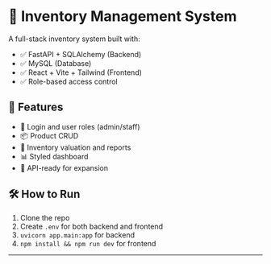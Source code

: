 # 🧾 Inventory Management System

A full-stack inventory system built with:

- ✅ FastAPI + SQLAlchemy (Backend)
- ✅ MySQL (Database)
- ✅ React + Vite + Tailwind (Frontend)
- ✅ Role-based access control

## 🚀 Features

- 🔐 Login and user roles (admin/staff)
- 📦 Product CRUD
- 🧾 Inventory valuation and reports
- 📊 Styled dashboard
- 🧪 API-ready for expansion

## 🛠 How to Run

1. Clone the repo
2. Create `.env` for both backend and frontend
3. `uvicorn app.main:app` for backend
4. `npm install && npm run dev` for frontend

---
